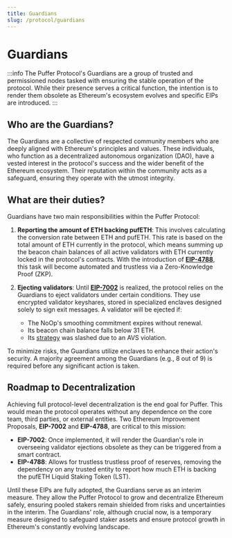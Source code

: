 ```yaml
---
title: Guardians
slug: /protocol/guardians
---
```

# Guardians

:::info
The Puffer Protocol's Guardians are a group of trusted and permissioned nodes tasked with ensuring the stable operation of the protocol. While their presence serves a critical function, the intention is to render them obsolete as Ethereum's ecosystem evolves and specific EIPs are introduced.
:::

## Who are the Guardians?

The Guardians are a collective of respected community members who are deeply aligned with Ethereum's principles and values. These individuals, who function as a decentralized autonomous organization (DAO), have a vested interest in the protocol's success and the wider benefit of the Ethereum ecosystem. Their reputation within the community acts as a safeguard, ensuring they operate with the utmost integrity.

## What are their duties?

Guardians have two main responsibilities within the Puffer Protocol:

1. **Reporting the amount of ETH backing pufETH**: This involves calculating the conversion rate between ETH and pufETH. This rate is based on the total amount of ETH currently in the protocol, which means summing up the beacon chain balances of all active validators with ETH currently locked in the protocol's contracts. With the introduction of [**EIP-4788**](https://eips.ethereum.org/EIPS/eip-4788), this task will become automated and trustless via a Zero-Knowledge Proof (ZKP).

2. **Ejecting validators**: Until [**EIP-7002**](https://eips.ethereum.org/EIPS/eip-7002) is realized, the protocol relies on the Guardians to eject validators under certain conditions. They use encrypted validator keyshares, stored in specialized enclaves designed solely to sign exit messages. A validator will be ejected if:
   - The NoOp's smoothing commitment expires without renewal.
   - Its beacon chain balance falls below 31 ETH.
   - Its [strategy](/protocol/strategies) was slashed due to an AVS violation.

To minimize risks, the Guardians utilize enclaves to enhance their action's security. A majority agreement among the Guardians (e.g., 8 out of 9) is required before any significant action is taken.

## Roadmap to Decentralization

Achieving full protocol-level decentralization is the end goal for Puffer. This would mean the protocol operates without any dependence on the core team, third parties, or external entities. Two Ethereum Improvement Proposals, **EIP-7002** and **EIP-4788**, are critical to this mission:

- **EIP-7002**: Once implemented, it will render the Guardian's role in overseeing validator ejections obsolete as they can be triggered from a smart contract.
- **EIP-4788**: Allows for trustless trustless proof of reserves, removing the dependency on any trusted entity to report how much ETH is backing the pufETH Liquid Staking Token (LST).

Until these EIPs are fully adopted, the Guardians serve as an interim measure. They allow the Puffer Protocol to grow and decentralize Ethereum safely, ensuring pooled stakers remain shielded from risks and uncertainties in the interim. The Guardians' role, although crucial now, is a temporary measure designed to safeguard staker assets and ensure protocol growth in Ethereum's constantly evolving landscape.